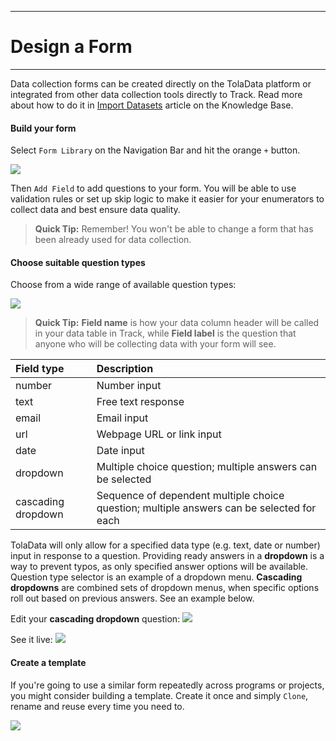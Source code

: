 ****
# Design a Form
---

Data collection forms can be created directly on the TolaData platform or integrated from other data collection tools directly to Track. Read more about how to do it in [Import Datasets](https://help.toladata.com/en/track/import-datasets.html) article on the Knowledge Base.

#### Build your form 

Select `Form Library` on the Navigation Bar and hit the orange `+` button. 

![](/assets_en/add_form.PNG)

Then `Add Field` to add questions to your form. You will be able to use validation rules or set up skip logic to make it easier for your enumerators to collect data and best ensure data quality.

> **Quick Tip:** Remember! You won't be able to change a form that has been already used for data collection.

#### Choose suitable question types
Choose from a wide range of available question types:

![](/assets_en/form_fields.PNG)

> **Quick Tip:** **Field name** is how your data column header will be called in your data table in Track, while **Field label** is the question that anyone who will be collecting data with your form will see. 

| Field type | Description |
| :--- | :--- |
| number | Number input |
| text | Free text response |
| email | Email input |
| url | Webpage URL or link input |
| date | Date input |
| dropdown | Multiple choice question; multiple answers can be selected |
| cascading dropdown | Sequence of dependent multiple choice question; multiple answers can be selected for each |

TolaData will only allow for a specified data type (e.g. text, date or number) input in response to a question. Providing ready answers in a **dropdown** is a way to prevent typos, as only specified answer options will be available. Question type selector is an example of a dropdown menu. **Cascading dropdowns** are combined sets of dropdown menus, when specific options roll out based on previous answers. See an example below.

Edit your **cascading dropdown** question:
![](/assets_en/casc1.PNG)

See it live:
![](/assets_en/casc.gif)

#### Create a template

If you're going to use a similar form repeatedly across programs or projects, you might consider building a template. Create it once and simply `Clone`, rename and reuse every time you need to.

![](/assets_en/template.PNG)



  


